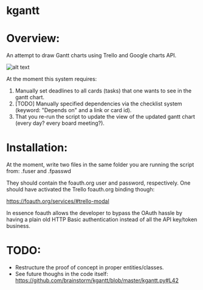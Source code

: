 kgantt
======

Overview:
========

An attempt to draw Gantt charts using Trello and Google charts API.

![alt text](https://raw.github.com/brainstorm/kgantt/master/gantt.png "Project management ruins lifes")

At the moment this system requires:

1. Manually set deadlines to all cards (tasks) that one wants to see in the gantt chart.
2. [TODO] Manually specified dependencies via the checklist system (keyword: "Depends on" and a link or card id).
3. That you re-run the script to update the view of the updated gantt chart (every day? every board meeting?).

Installation:
============

At the moment, write two files in the same folder you are running the script from: .fuser and .fpasswd

They should contain the foauth.org user and password, respectively. One should have activated the Trello foauth.org
binding though:

https://foauth.org/services/#trello-modal

In essence foauth allows the developer to bypass the OAuth hassle by having a plain old HTTP Basic authentication
instead of all the API key/token business.

TODO:
====

* Restructure the proof of concept in proper entities/classes.
* See future thoughs in the code itself: https://github.com/brainstorm/kgantt/blob/master/kgantt.py#L42
